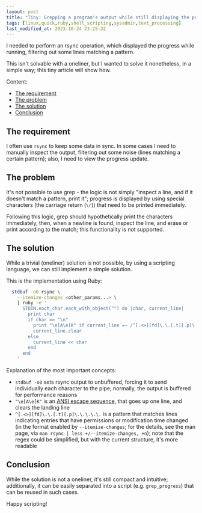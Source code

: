 ```yaml
---
layout: post
title: "Tiny: Grepping a program's output while still displaying the progress"
tags: [linux,quick,ruby,shell_scripting,sysadmin,text_processing]
last_modified_at: 2023-10-24 23:25:32
---
```


I needed to perform an rsync operation, which displayed the progress while running, filtering out some lines matching a pattern.

This isn't solvable with a oneliner, but I wanted to solve it nonetheless, in a simple way; this tiny article will show how.

Content:

- [The requirement](/Tiny-Grepping-a-program-s-output-while-still-displaying-the-progress#the-requirement)
- [The problem](/Tiny-Grepping-a-program-s-output-while-still-displaying-the-progress#the-problem)
- [The solution](/Tiny-Grepping-a-program-s-output-while-still-displaying-the-progress#the-solution)
- [Conclusion](/Tiny-Grepping-a-program-s-output-while-still-displaying-the-progress#conclusion)

## The requirement

I often use `rsync` to keep some data in sync. In some cases I need to manually inspect the output, filtering out some noise (lines matching a certain pattern); also, I need to view the progress update.

## The problem

It's not possible to use grep - the logic is not simply "inspect a line, and if it doesn't match a pattern, print it"; progress is displayed by using special characters (the carriage return (`\r`)) that need to be printed immediately.

Following this logic, grep should hypothetically print the characters immediately, then, when a newline is found, inspect the line, and erase or print according to the match; this functionality is not supported.

## The solution

While a trivial (oneliner) solution is not possible, by using a scripting language, we can still implement a simple solution.

This is the implementation using Ruby:

```sh
  stdbuf -o0 rsync \
    --itemize-changes <other_params...> \
    | ruby -e '
      STDIN.each_char.each_with_object("") do |char, current_line|
        print char
        if char == "\n"
          print "\e[A\e[K" if current_line =~ /^[.<>][fd]\.\.[.t][.p]\.\.\.\.\./
          current_line.clear
        else
          current_line << char
        end
      end
    '
```

Explanation of the most important concepts:

- `stdbuf -o0` sets rsync output to unbuffered, forcing it to send individually each character to the pipe; normally, the output is buffered for performance reasons
- `"\e[A\e[K"` is an [ANSI escape sequence](https://en.wikipedia.org/wiki/ANSI_escape_code), that goes up one line, and clears the landing line
- `^[.<>][fd]\.\.[.t][.p]\.\.\.\.\.` is a pattern that matches lines indicating entries that have permissions or modification time changed (in the format enabled by `--itemize-changes`; for the details, see the man page, via `man rsync | less +/--itemize-changes, +n`); note that the regex could be simplified, but with the current structure, it's more readable

## Conclusion

While the solution is not a oneliner, it's still compact and intuitive; additionally, it can be easily separated into a script (e.g. `grep_progress`) that can be reused in such cases.

Happy scripting!

